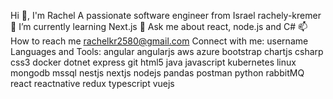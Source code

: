 Hi 👋, I'm Rachel
A passionate software engineer from Israel
rachely-kremer
🌱 I’m currently learning Next.js
💬 Ask me about react, node.js and C#
📫 How to reach me rachelkr2580@gmail.com
Connect with me:
username
Languages and Tools:
angular
angularjs
aws
azure
bootstrap
chartjs
csharp
css3
docker
dotnet
express
git
html5
java
javascript
kubernetes
linux
mongodb
mssql
nestjs
nextjs
nodejs
pandas
postman
python
rabbitMQ
react
reactnative
redux
typescript
vuejs

